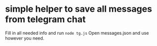# simple helper to save all messages from telegram chat

Fill in all needed info and run `node tg.js`
Open messages.json and use however you need.
